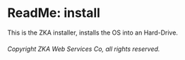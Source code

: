 # ReadMe: install

This is the ZKA installer, installs the OS into an Hard-Drive.

###### Copyright ZKA Web Services Co, all rights reserved.
